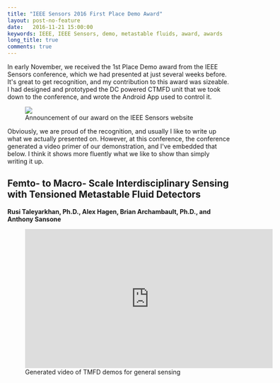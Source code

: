 ```yaml
---
title: "IEEE Sensors 2016 First Place Demo Award"
layout: post-no-feature
date:   2016-11-21 15:00:00
keywords: IEEE, IEEE Sensors, demo, metastable fluids, award, awards
long_title: true
comments: true
---
```


In early November, we received the 1st Place Demo award from the IEEE Sensors
conference, which we had presented at just several weeks before.  It's great to
get recognition, and my contribution to this award was sizeable.  I had
designed and prototyped the DC powered CTMFD unit that we took down to the
conference, and wrote the Android App used to control it.

<figure>
    <img src="{{ site.baseurl }}/assets/img/ieee_sensors_2016_demo_award.png" />
    <figcaption>
      Announcement of our award on the IEEE Sensors website
    </figcaption>
</figure>

Obviously, we are proud of the recognition, and usually I like to write up what
we actually presented on.  However, at this conference, the conference
generated a video primer of our demonstration, and I've embedded that below.  I
think it shows more fluently what we like to show than simply writing it up.

## Femto- to Macro- Scale Interdisciplinary Sensing with Tensioned Metastable Fluid Detectors

**Rusi Taleyarkhan, Ph.D., Alex Hagen, Brian Archambault, Ph.D., and Anthony Sansone**

<figure>
    <iframe width="560" height="315" src="https://www.youtube.com/embed/NH-nLp48PKc" frameborder="0" allowfullscreen></iframe>
    <figcaption>
      Generated video of TMFD demos for general sensing
    </figcaption>
</figure>
